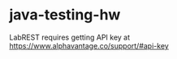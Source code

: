 # java-testing-hw

LabREST requires getting API key at https://www.alphavantage.co/support/#api-key
